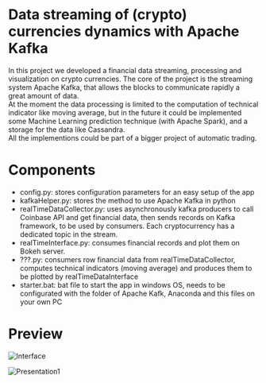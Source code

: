 # Data streaming of (crypto) currencies dynamics with Apache Kafka
In this project we developed a financial data streaming, processing and visualization on crypto currencies. The core of the project is the streaming system Apache Kafka, that allows the blocks to communicate rapidly a great amount of data.\
At the moment the data processing is limited to the computation of technical indicator like moving average, but in the future it could be implemented some Machine Learning prediction technique (with Apache Spark), and a storage for the data like Cassandra.\
All the implementions could be part of a bigger project of automatic trading.

# Components
- config.py: stores configuration parameters for an easy setup of the app
- kafkaHelper.py: stores the method to use Apache Kafka in python
- realTimeDataCollector.py: uses asynchronously kafka producers to call Coinbase API and get financial data, then sends records on Kafka framework, to be used by consumers. Each cryptocurrency has a dedicated topic in the stream.
- realTimeInterface.py: consumes financial records and plot them on Bokeh server.
- ???.py: consumers row financial data from realTimeDataCollector, computes technical indicators (moving average) and produces them to be plotted by realTimeDataInterface
- starter.bat: bat file to start the app in windows OS, needs to be configurated with the folder of Apache Kafk, Anaconda and this files on your own PC

# Preview
![Interface](https://i.ibb.co/BnN5wMW/preview.png)

![Presentation1](https://user-images.githubusercontent.com/57987109/72687964-5a0d8e80-3b03-11ea-8e47-3cbd101d4825.png)
